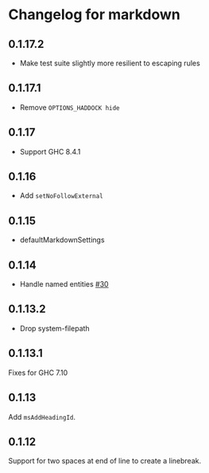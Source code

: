 # Changelog for markdown

## 0.1.17.2

* Make test suite slightly more resilient to escaping rules

## 0.1.17.1

* Remove `OPTIONS_HADDOCK hide`

## 0.1.17

* Support GHC 8.4.1

## 0.1.16

* Add `setNoFollowExternal`

## 0.1.15

* defaultMarkdownSettings

## 0.1.14

* Handle named entities [#30](https://github.com/snoyberg/markdown/issues/30)

## 0.1.13.2

* Drop system-filepath

## 0.1.13.1

Fixes for GHC 7.10

## 0.1.13

Add `msAddHeadingId`.

## 0.1.12

Support for two spaces at end of line to create a linebreak.

